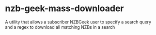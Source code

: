 # nzb-geek-mass-downloader
A utility that allows a subscriber NZBGeek user to specify a search query and a regex to download all matching NZBs in a search
